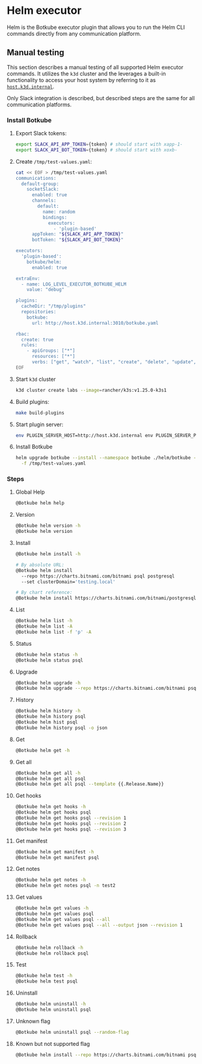 # Helm executor

Helm is the Botkube executor plugin that allows you to run the Helm CLI commands directly from any communication platform.

## Manual testing

This section describes a manual testing of all supported Helm executor commands. It utilizes the `k3d` cluster and the leverages a built-in functionality to access your host system by referring to it as [`host.k3d.internal`](https://k3d.io/v5.0.1/faq/faq/#how-to-access-services-like-a-database-running-on-my-docker-host-machine).

Only Slack integration is described, but described steps are the same for all communication platforms.

### Install Botkube

1. Export Slack tokens:
   ```bash
   export SLACK_API_APP_TOKEN={token} # should start with xapp-1-
   export SLACK_API_BOT_TOKEN={token} # should start with xoxb-
   ```
1. Create `/tmp/test-values.yaml`:

   ```bash
   cat << EOF > /tmp/test-values.yaml
   communications:
     default-group:
       socketSlack:
         enabled: true
         channels:
           default:
             name: random
             bindings:
               executors:
                 - 'plugin-based'
         appToken: "${SLACK_API_APP_TOKEN}"
         botToken: "${SLACK_API_BOT_TOKEN}"

   executors:
     'plugin-based':
       botkube/helm:
         enabled: true

   extraEnv:
     - name: LOG_LEVEL_EXECUTOR_BOTKUBE_HELM
       value: "debug"

   plugins:
     cacheDir: "/tmp/plugins"
     repositories:
       botkube:
         url: http://host.k3d.internal:3010/botkube.yaml

   rbac:
     create: true
     rules:
       - apiGroups: ["*"]
         resources: ["*"]
         verbs: ["get", "watch", "list", "create", "delete", "update", "patch"]
   EOF
   ```

1. Start `k3d` cluster

   ```bash
   k3d cluster create labs --image=rancher/k3s:v1.25.0-k3s1
   ```

1. Build plugins:

   ```bash
   make build-plugins
   ```

1. Start plugin server:

   ```bash
   env PLUGIN_SERVER_HOST=http://host.k3d.internal env PLUGIN_SERVER_PORT=3010 go run test/helpers/plugin_server.go
   ```

1. Install Botkube

   ```bash
   helm upgrade botkube --install --namespace botkube ./helm/botkube --wait --create-namespace \
     -f /tmp/test-values.yaml
   ```

### Steps

1. Global Help

   ```bash
   @Botkube helm help
   ```

1. Version

   ```bash
   @Botkube helm version -h
   @Botkube helm version
   ```

1. Install

   ```bash
   @Botkube helm install -h

   # By absolute URL:
   @Botkube helm install
     --repo https://charts.bitnami.com/bitnami psql postgresql
     --set clusterDomain='testing.local'

   # By chart reference:
   @Botkube helm install https://charts.bitnami.com/bitnami/postgresql-12.1.0.tgz --create-namespace -n test --generate-name
   ```

1. List

   ```bash
   @Botkube helm list -h
   @Botkube helm list -A
   @Botkube helm list -f 'p' -A
   ```

1. Status

   ```bash
   @Botkube helm status -h
   @Botkube helm status psql
   ```

1. Upgrade

   ```bash
   @Botkube helm upgrade -h
   @Botkube helm upgrade --repo https://charts.bitnami.com/bitnami psql postgresql --set clusterDomain='cluster.local'
   ```

1. History

   ```bash
   @Botkube helm history -h
   @Botkube helm history psql
   @Botkube helm hist psql
   @Botkube helm history psql -o json
   ```

1. Get

   ```bash
   @Botkube helm get -h
   ```

1. Get all

   ```bash
   @Botkube helm get all -h
   @Botkube helm get all psql
   @Botkube helm get all psql --template {{.Release.Name}}
   ```

1. Get hooks

   ```bash
   @Botkube helm get hooks -h
   @Botkube helm get hooks psql
   @Botkube helm get hooks psql --revision 1
   @Botkube helm get hooks psql --revision 2
   @Botkube helm get hooks psql --revision 3
   ```

1. Get manifest

   ```bash
   @Botkube helm get manifest -h
   @Botkube helm get manifest psql
   ```

1. Get notes

   ```bash
   @Botkube helm get notes -h
   @Botkube helm get notes psql -n test2
   ```

1. Get values

   ```bash
   @Botkube helm get values -h
   @Botkube helm get values psql
   @Botkube helm get values psql --all
   @Botkube helm get values psql --all --output json --revision 1
   ```

1. Rollback

   ```bash
   @Botkube helm rollback -h
   @Botkube helm rollback psql
   ```

1. Test

   ```bash
   @Botkube helm test -h
   @Botkube helm test psql
   ```

1. Uninstall

   ```bash
   @Botkube helm uninstall -h
   @Botkube helm uninstall psql
   ```

1. Unknown flag

   ```bash
   @Botkube helm uninstall psql --random-flag
   ```

1. Known but not supported flag

   ```bash
   @Botkube helm install --repo https://charts.bitnami.com/bitnami psql postgresql --wait
   ```
